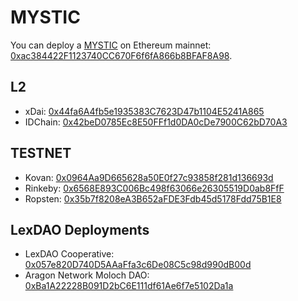 # MYSTIC

You can deploy a [MYSTIC](https://github.com/lexDAO/moloch) on Ethereum mainnet: [0xac384422F1123740CC670F6f6fA866b8BFAF8A98](https://etherscan.io/address/0xac384422F1123740CC670F6f6fA866b8BFAF8A98#code).

## L2
- xDai: [0x44fa6A4fb5e1935383C7623D47b1104E5241A865](https://blockscout.com/poa/xdai/address/0x44fa6A4fb5e1935383C7623D47b1104E5241A865/contracts)
- IDChain: [0x42beD0785Ec8E50FFf1d0DA0cDe7900C62bD70A3](https://explorer.idchain.one/address/0x42beD0785Ec8E50FFf1d0DA0cDe7900C62bD70A3/contracts)

## TESTNET
- Kovan: [0x0964Aa9D665628a50E0f27c93858f281d136693d](https://kovan.etherscan.io/address/0x0964Aa9D665628a50E0f27c93858f281d136693d#code)
- Rinkeby: [0x6568E893C006Bc498f63066e26305519D0ab8FfF](https://rinkeby.etherscan.io/address/0x6568E893C006Bc498f63066e26305519D0ab8FfF#code)
- Ropsten: [0x35b7f8208eA3B652aFDE3Fdb45d5178Fdd75B1E8](https://ropsten.etherscan.io/address/0x35b7f8208eA3B652aFDE3Fdb45d5178Fdd75B1E8#code)

## LexDAO Deployments
- LexDAO Cooperative: [0x057e820D740D5AAaFfa3c6De08C5c98d990dB00d](https://etherscan.io/address/0x057e820d740d5aaaffa3c6de08c5c98d990db00d#code)
- Aragon Network Moloch DAO: [0xBa1A22228B091D2bC6E111df61Ae6f7e5102Da1a](https://etherscan.io/address/0xba1a22228b091d2bc6e111df61ae6f7e5102da1a#code)
